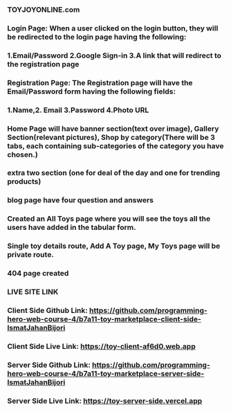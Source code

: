 ### TOYJOYONLINE.com

### Login Page: When a user clicked on the login button, they will be redirected to the login page having the following:
### 1.Email/Password 2.Google Sign-in 3.A link that will redirect to the registration page

### Registration Page: The Registration page will have the Email/Password form having the following fields:

### 1.Name,2. Email 3.Password 4.Photo URL

### Home Page will have banner section(text over image), Gallery Section(relevant pictures), Shop by category(There will be 3 tabs, each containing sub-categories of the category you have chosen.)

### extra two section (one for deal of the day and one for trending products)

### blog page have four question and answers

### Created an All Toys page where you will see the toys all the users have added in the tabular form.

### Single toy details route, Add A Toy page, My Toys page will be private route.

### 404 page created

### LIVE SITE LINK
### Client Side Github Link: https://github.com/programming-hero-web-course-4/b7a11-toy-marketplace-client-side-IsmatJahanBijori
### Client Side Live Link: https://toy-client-af6d0.web.app
### Server Side Github Link: https://github.com/programming-hero-web-course-4/b7a11-toy-marketplace-server-side-IsmatJahanBijori
### Server Side Live Link: https://toy-server-side.vercel.app

